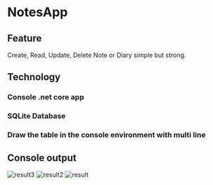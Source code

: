# NotesApp
## Feature
Create, Read, Update, Delete Note or Diary simple but strong. 
## Technology
### Console .net core app
### SQLite Database
### Draw the table in the console environment with multi line 
## Console output
![result3](https://user-images.githubusercontent.com/28246617/103144811-7d54ab00-4762-11eb-8bd4-3b0f7d7de80f.png)
![result2](https://user-images.githubusercontent.com/28246617/103144810-7cbc1480-4762-11eb-9ac4-231b33dd6b01.png)
![result](https://user-images.githubusercontent.com/28246617/103144809-7a59ba80-4762-11eb-99c7-0dee35c30b17.png)

